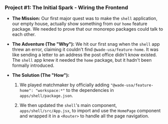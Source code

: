 ### **Project #1: The Initial Spark - Wiring the Frontend**

- **The Mission:** Our first major quest was to make the `shell` application, our empty house, actually show something from our `home` feature package. We needed to prove that our monorepo packages could talk to each other.
    
- **The Adventure (The "Why"):** We hit our first snag when the `shell` app threw an error, claiming it couldn't find `@wade-usa/feature-home`. It was like sending a letter to an address the post office didn't know existed. The `shell` app knew it needed the `home` package, but it hadn't been formally introduced.
    
- **The Solution (The "How"):**
    
    1.  We played matchmaker by officially adding `"@wade-usa/feature-home": "workspace:*"` to the dependencies in `apps/shell/package.json`.
        
    2.  We then updated the `shell`'s main component, `apps/shell/src/App.jsx`, to import and use the `HomePage` component and wrapped it in a `<Router>` to handle all the page navigation.